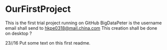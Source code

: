 # OurFirstProject
This is the first trial project running on GitHub
BigDataPeter is the username
email shall send to hkpe0318@mail.china.com
This creation shall be done on desktop ?

23//16 Put some text on this first readme.
